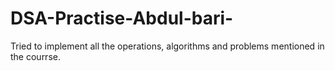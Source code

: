 # DSA-Practise-Abdul-bari-
Tried to implement all the operations, algorithms and problems mentioned in the courrse.
